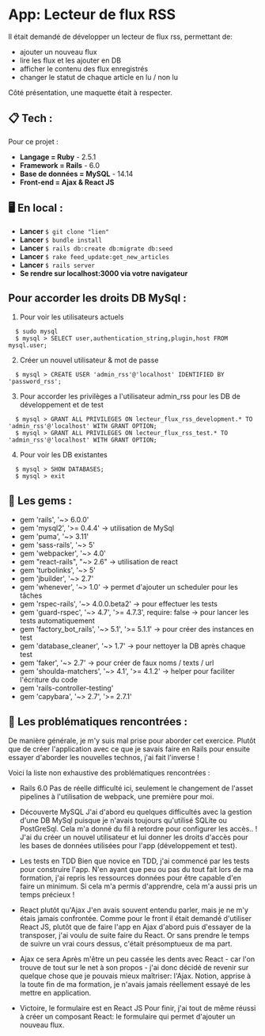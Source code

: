 # App: Lecteur de flux RSS

Il était demandé de développer un lecteur de flux rss, permettant de:
* ajouter un nouveau flux
* lire les flux et les ajouter en DB
* afficher le contenu des flux enregistrés
* changer le statut de chaque article en lu / non lu

Côté présentation, une maquette était à respecter.

## 📋 Tech :

Pour ce projet :

  * **Langage = Ruby** - 2.5.1
  * **Framework = Rails** - 6.0
  * **Base de données = MySQL** - 14.14
  * **Front-end = Ajax & React JS**

## 🖥 En local :

* **Lancer** `$ git clone "lien"`
* **Lancer** `$ bundle install`
* **Lancer** `$ rails db:create db:migrate db:seed`
* **Lancer** `$ rake feed_update:get_new_articles`
* **Lancer** `$ rails server`
* **Se rendre sur localhost:3000 via votre navigateur**

## Pour accorder les droits DB MySql :

1. Pour voir les utilisateurs actuels
```
  $ sudo mysql
  $ mysql > SELECT user,authentication_string,plugin,host FROM mysql.user;
```
2. Créer un nouvel utilisateur & mot de passe
```
  $ mysql > CREATE USER 'admin_rss'@'localhost' IDENTIFIED BY 'password_rss';
```
3. Pour accorder les privilèges a l'utilisateur admin_rss pour les DB de développement et de test
```
  $ mysql > GRANT ALL PRIVILEGES ON lecteur_flux_rss_development.* TO 'admin_rss'@'localhost' WITH GRANT OPTION;
  $ mysql > GRANT ALL PRIVILEGES ON lecteur_flux_rss_test.* TO 'admin_rss'@'localhost' WITH GRANT OPTION;
```
4. Pour voir les DB existantes
```
  $ mysql > SHOW DATABASES;
  $ mysql > exit
```

## 💎 Les gems :

* gem 'rails', '~> 6.0.0'
* gem 'mysql2', '>= 0.4.4' → utilisation de MySql
* gem 'puma', '~> 3.11'
* gem 'sass-rails', '~> 5'
* gem 'webpacker', '~> 4.0'
* gem "react-rails", "~> 2.6" → utilisation de react
* gem 'turbolinks', '~> 5'
* gem 'jbuilder', '~> 2.7'
* gem 'whenever', '~> 1.0' → permet d'ajouter un scheduler pour les tâches
* gem 'rspec-rails', '~> 4.0.0.beta2' → pour effectuer les tests
* gem 'guard-rspec', '~> 4.7', '>= 4.7.3', require: false → pour lancer les tests automatiquement
* gem 'factory_bot_rails', '~> 5.1', '>= 5.1.1' → pour créer des instances en test
* gem 'database_cleaner', '~> 1.7' → pour nettoyer la DB après chaque test
* gem 'faker', '~> 2.7' → pour créer de faux noms / texts / url
* gem 'shoulda-matchers', '~> 4.1', '>= 4.1.2' → helper pour faciliter l'écriture du code
* gem 'rails-controller-testing'
* gem 'capybara', '~> 2.7', '>= 2.7.1'

## 🎯 Les problématiques rencontrées :

De manière générale, je m'y suis mal prise pour aborder cet exercice.
Plutôt que de créer l'application avec ce que je savais faire en Rails pour ensuite essayer d'aborder les nouvelles technos, j'ai fait l'inverse !

Voici la liste non exhaustive des problématiques rencontrées :

* Rails 6.0
Pas de réelle difficulté ici, seulement le changement de l'asset pipelines à l'utilisation de webpack, une première pour moi.

* Découverte MySQL
J'ai d'abord eu quelques difficultés avec la gestion d'une DB MySql puisque je n'avais toujours qu'utilisé SQLite ou PostGreSql. Cela m'a donné du fil à retordre pour configurer les accès.. ! J'ai du créer un nouvel utilisateur et lui donner les droits d'accès pour les bases de données utilisées pour l'app (développement et test).

* Les tests en TDD
Bien que novice en TDD, j'ai commencé par les tests pour construire l'app. N'en ayant que peu ou pas du tout fait lors de ma formation, j'ai repris les ressources données pour être capable d'en faire un minimum. Si cela m'a permis d'apprendre, cela m'a aussi pris un temps précieux !

* React plutôt qu'Ajax
J'en avais souvent entendu parler, mais je ne m'y étais jamais confrontée. Comme pour le front il était demandé d'utiliser React JS, plutôt que de faire l'app en Ajax d'abord puis d'essayer de la transposer, j'ai voulu de suite faire du React. Or sans prendre le temps de suivre un vrai cours dessus, c'était présomptueux de ma part.

* Ajax ce sera
Après m'être un peu cassée les dents avec React - car l'on trouve de tout sur le net à son propos - j'ai donc décidé de revenir sur quelque chose que je pouvais mieux maîtriser: l'Ajax. Notion, apprise à la toute fin de ma formation, je n'avais jamais réellement essayé de les mettre en application.

* Victoire, le formulaire est en React JS
Pour finir, j'ai tout de même réussi à créer un composant React: le formulaire qui permet d'ajouter un nouveau flux.
